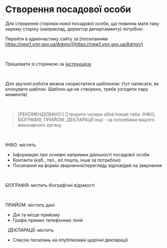 # Створення посадової особи

Для створення сторінки нової посадової особи, що повинна мати таку окрему сторіку (наприклад, директор департаменту) потрібно:

Перейти в адмінчастину сайту за [посиланням https://new1.vmr.gov.ua/Admin/](https://new1.vmr.gov.ua/Admin/)

&nbsp;

Працювати зі сторінкою за [інструкцією](https://docs.vmr.gov.ua/ContentEditors/ContentEditor_Manual/#_31)

&nbsp;

Для зручної роботи можна скористатися шаблоном: (тут написати, як клонувати шаблон. Шаблон ще не створено, треба узгодити пару моментів) 

&nbsp;

> [РЕКОМЕНДОВАНО:]
> Створити чотири обов'язкові таби: ІНФО; БІОГРАФІЯ; ПРИЙОМ; ДЕКЛАРАЦІЇ
> інші - за потребами вашого виконавчого органу

&nbsp;

ІНФО:
містить
- Інформацію про основні напрямки діяльності посадової особи
- Контакти (каб., тел., ел.пошта, інше за потребою)
- Посилання на форми звернення/перегляду відповідей на звернення

&nbsp;

БІОГРАФІЯ:
містить біографічні відомості

&nbsp;

ПРИЙОМ:
містить дані 
- Дні та місце прийому
- Графік прямих телефонних ліній

&nbsp;
ДЕКЛАРАЦІЇ:
містить
- Список посилань на опубліковані щорічні декларації

